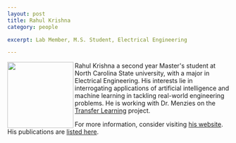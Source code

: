 ```yaml
---
layout: post
title: Rahul Krishna
category: people

excerpt: Lab Member, M.S. Student, Electrical Engineering

---
```


 
<img align=left width=150
src="https://sites.google.com/site/rahlkrsn/home/954845_605166946162582_223932831_n.jpg?attredirects=0"> 
Rahul Krishna a second year Master's student at North Carolina State university, with a major in Electrical Engineering. His interests lie in interrogating applications of artificial intelligence and machine learning in tackling real-world engineering problems. He is working with Dr. Menzies on the [Transfer Learning](http://ai4se.net/projects/) project. 

For more information, consider visiting [his
website](https://sites.google.com/site/rahlkrsn/home). His publications are [listed here](https://sites.google.com/site/rahlkrsn/publications).


